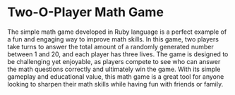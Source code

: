 # Two-O-Player Math Game
The simple math game developed in Ruby language is a perfect example of a fun and engaging way to improve math skills. In this game, two players take turns to answer the total amount of a randomly generated number between 1 and 20, and each player has three lives. The game is designed to be challenging yet enjoyable, as players compete to see who can answer the math questions correctly and ultimately win the game. With its simple gameplay and educational value, this math game is a great tool for anyone looking to sharpen their math skills while having fun with friends or family.